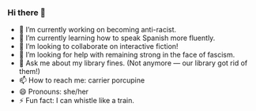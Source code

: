### Hi there 👋

<!--
**cygnoir/cygnoir** is a ✨ _special_ ✨ repository because its `README.md` (this file) appears on your GitHub profile.

Here are some ideas to get you started:
-->

- 🔭 I’m currently working on becoming anti-racist.
- 🌱 I’m currently learning how to speak Spanish more fluently.
- 👯 I’m looking to collaborate on interactive fiction!
- 🤔 I’m looking for help with remaining strong in the face of fascism.
- 💬 Ask me about my library fines. (Not anymore — our library got rid of them!)
- 📫 How to reach me: carrier porcupine
- 😄 Pronouns: she/her
- ⚡ Fun fact: I can whistle like a train.
